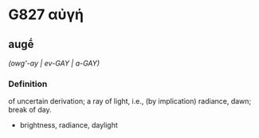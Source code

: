 # G827 αὐγή

## augḗ

_(owg'-ay | ev-GAY | a-GAY)_

### Definition

of uncertain derivation; a ray of light, i.e., (by implication) radiance, dawn; break of day.

- brightness, radiance, daylight


